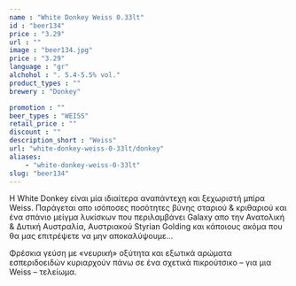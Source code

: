 ```yaml
---
name : "White Donkey Weiss 0.33lt"
id : "beer134"
price : "3.29"
url : ""
image : "beer134.jpg"
price : "3.29"
language : "gr"
alchohol : ". 5.4-5.5% vol."
product_types : ""
brewery : "Donkey"

promotion : ""
beer_types : "WEISS"
retail_price : ""
discount : ""
description_short : "Weiss"
url: "white-donkey-weiss-0-33lt/donkey"
aliases: 
    - "white-donkey-weiss-0-33lt"
slug: "beer134"
---
```


Η White Donkey είναι μία ιδιαίτερα αναπάντεχη και ξεχωριστή μπίρα Weiss. Παράγεται απο ισόποσες ποσότητες βύνης σταριού &amp; κριθαριού και ένα σπάνιο μείγμα λυκίσκων που περιλαμβάνει Galaxy απο την Ανατολική &amp; Δυτική Αυστραλία, Αυστριακού Styrian Golding και κάποιους ακόμα που θα μας επιτρέψετε να μην αποκαλύψουμε...

Φρέσκια γεύση με «νευρική» οξύτητα και εξωτικά αρώματα εσπεριδοειδών κυριαρχούν πάνω σε ένα σχετικά πικρούτσικο – για μια Weiss – τελείωμα.